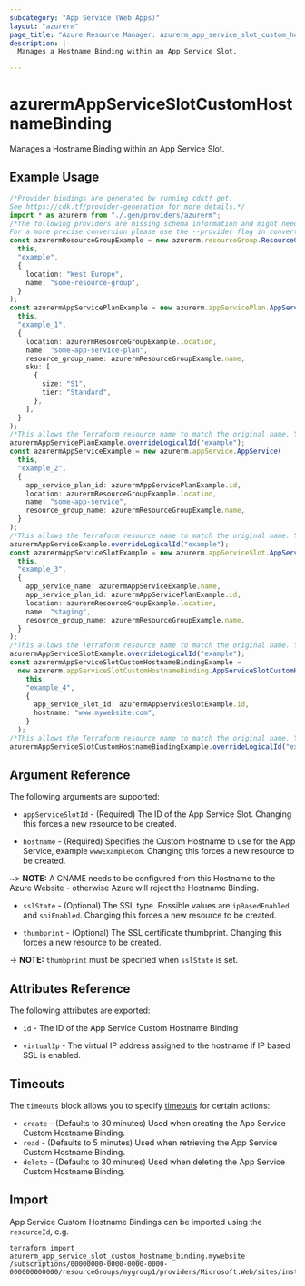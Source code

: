 ```yaml
---
subcategory: "App Service (Web Apps)"
layout: "azurerm"
page_title: "Azure Resource Manager: azurerm_app_service_slot_custom_hostname_binding"
description: |-
  Manages a Hostname Binding within an App Service Slot.

---
```


# azurermAppServiceSlotCustomHostnameBinding

Manages a Hostname Binding within an App Service Slot.

## Example Usage

```typescript
/*Provider bindings are generated by running cdktf get.
See https://cdk.tf/provider-generation for more details.*/
import * as azurerm from "./.gen/providers/azurerm";
/*The following providers are missing schema information and might need manual adjustments to synthesize correctly: azurerm.
For a more precise conversion please use the --provider flag in convert.*/
const azurermResourceGroupExample = new azurerm.resourceGroup.ResourceGroup(
  this,
  "example",
  {
    location: "West Europe",
    name: "some-resource-group",
  }
);
const azurermAppServicePlanExample = new azurerm.appServicePlan.AppServicePlan(
  this,
  "example_1",
  {
    location: azurermResourceGroupExample.location,
    name: "some-app-service-plan",
    resource_group_name: azurermResourceGroupExample.name,
    sku: [
      {
        size: "S1",
        tier: "Standard",
      },
    ],
  }
);
/*This allows the Terraform resource name to match the original name. You can remove the call if you don't need them to match.*/
azurermAppServicePlanExample.overrideLogicalId("example");
const azurermAppServiceExample = new azurerm.appService.AppService(
  this,
  "example_2",
  {
    app_service_plan_id: azurermAppServicePlanExample.id,
    location: azurermResourceGroupExample.location,
    name: "some-app-service",
    resource_group_name: azurermResourceGroupExample.name,
  }
);
/*This allows the Terraform resource name to match the original name. You can remove the call if you don't need them to match.*/
azurermAppServiceExample.overrideLogicalId("example");
const azurermAppServiceSlotExample = new azurerm.appServiceSlot.AppServiceSlot(
  this,
  "example_3",
  {
    app_service_name: azurermAppServiceExample.name,
    app_service_plan_id: azurermAppServicePlanExample.id,
    location: azurermResourceGroupExample.location,
    name: "staging",
    resource_group_name: azurermResourceGroupExample.name,
  }
);
/*This allows the Terraform resource name to match the original name. You can remove the call if you don't need them to match.*/
azurermAppServiceSlotExample.overrideLogicalId("example");
const azurermAppServiceSlotCustomHostnameBindingExample =
  new azurerm.appServiceSlotCustomHostnameBinding.AppServiceSlotCustomHostnameBinding(
    this,
    "example_4",
    {
      app_service_slot_id: azurermAppServiceSlotExample.id,
      hostname: "www.mywebsite.com",
    }
  );
/*This allows the Terraform resource name to match the original name. You can remove the call if you don't need them to match.*/
azurermAppServiceSlotCustomHostnameBindingExample.overrideLogicalId("example");

```

## Argument Reference

The following arguments are supported:

*   `appServiceSlotId` - (Required) The ID of the App Service Slot. Changing this forces a new resource to be created.

*   `hostname` - (Required) Specifies the Custom Hostname to use for the App Service, example `wwwExampleCom`. Changing this forces a new resource to be created.

\~> **NOTE:** A CNAME needs to be configured from this Hostname to the Azure Website - otherwise Azure will reject the Hostname Binding.

*   `sslState` - (Optional) The SSL type. Possible values are `ipBasedEnabled` and `sniEnabled`. Changing this forces a new resource to be created.

*   `thumbprint` - (Optional) The SSL certificate thumbprint. Changing this forces a new resource to be created.

\-> **NOTE:** `thumbprint` must be specified when `sslState` is set.

## Attributes Reference

The following attributes are exported:

*   `id` - The ID of the App Service Custom Hostname Binding

*   `virtualIp` - The virtual IP address assigned to the hostname if IP based SSL is enabled.

## Timeouts

The `timeouts` block allows you to specify [timeouts](https://www.terraform.io/language/resources/syntax#operation-timeouts) for certain actions:

* `create` - (Defaults to 30 minutes) Used when creating the App Service Custom Hostname Binding.
* `read` - (Defaults to 5 minutes) Used when retrieving the App Service Custom Hostname Binding.
* `delete` - (Defaults to 30 minutes) Used when deleting the App Service Custom Hostname Binding.

## Import

App Service Custom Hostname Bindings can be imported using the `resourceId`, e.g.

```console
terraform import azurerm_app_service_slot_custom_hostname_binding.mywebsite /subscriptions/00000000-0000-0000-0000-000000000000/resourceGroups/mygroup1/providers/Microsoft.Web/sites/instance1/slots/staging/hostNameBindings/mywebsite.com
```
